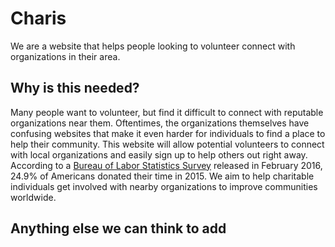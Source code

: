 # Charis

We are a website that helps people looking to volunteer connect with organizations in their area.

## Why is this needed?

Many people want to volunteer, but find it difficult to connect with reputable organizations near them. Oftentimes, the organizations themselves have confusing websites that make it even harder for individuals to find a place to help their community. This website will allow potential volunteers to connect with local organizations and easily sign up to help others out right away. According to a [Bureau of Labor Statistics Survey](https://www.bls.gov/news.release/pdf/volun.pdf) released in February 2016, 24.9% of Americans donated their time in 2015. We aim to help charitable individuals get involved with nearby organizations to improve communities worldwide.

## Anything else we can think to add
